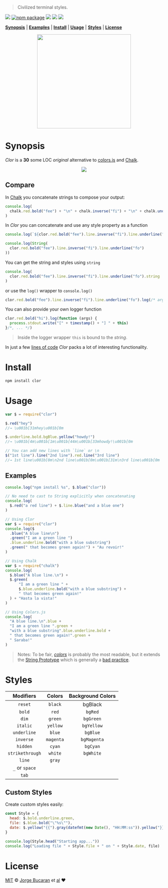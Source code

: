 > Civilized terminal styles.

[![][clor-badge]][clor]
[![npm package][npm-ver-link]][clor]
[![][dl-badge]][npm-pkg-link]
[![][travis-logo]][travis]
![][mit-badge]

<a name="clor"></a>

<p align="center">

<b><a href="#synopsis">Synopsis</a></b>
|
<b><a href="#examples">Examples</a></b>
|
<b><a href="#install">Install</a></b>
|
<b><a href="#usage">Usage</a></b>
|
<b><a href="#styles">Styles</a></b>
|
<b><a href="#license">License</a></b>

</p>

<p align="center">
<a href="https://github.com/bucaran/clor/blob/master/README.md">
<img width=300px src="https://cloud.githubusercontent.com/assets/8317250/8764977/89eeeaa0-2e32-11e5-9e20-fe41d5450b52.png">
</a>
</p>


# Synopsis

_Clor_ is a __30__ some LOC _original_ alternative to [colors.js](https://github.com/Marak/colors.js) and [Chalk](https://github.com/sindresorhus/chalk).


<p align="center">
<a href="https://github.com/bucaran/clor/blob/master/clor">
<img src="https://cloud.githubusercontent.com/assets/8317250/7427256/5470b678-f012-11e4-9c46-dbfa0c958fe7.png">
</a>
</p>

## Compare

In [Chalk](https://github.com/sindresorhus/chalk) you concatenate strings to compose your output:

```js
console.log(
  chalk.red.bold("fee") + "\n" + chalk.inverse("fi") + "\n" + chalk.underline("fo")
)
```

In _Clor_ you can concatenate and use any style property as a function

```js
console.log(`${clor.red.bold("fee").line.inverse("fi").line.underline("fo")}`)
```

```js
console.log(String(
  clor.red.bold("fee").line.inverse("fi").line.underline("fo")
))
```

You can get the string and styles using `string`

```js
console.log(
  clor.red.bold("fee").line.inverse("fi").line.underline("fo").string
)
```

or use the `log()` wrapper to `console.log()`

```js
clor.red.bold("fee").line.inverse("fi").line.underline("fo").log(/* args */)
```

You can also provide your own logger function

```js
clor.red.bold("hi").log(function (args) {
  process.stdout.write("[" + timestamp() + "] " + this)
}/*, ... */)
```

> Inside the logger wrapper `this` is bound to the _string_.

In just a few [lines of code](https://github.com/bucaran/clor/blob/master/index.js) _Clor_ packs a lot of interesting functionality.

# Install

```sh
npm install clor
```

# Usage

```js
var $ = require("clor")

$.red("hey")
//→ \u001b[31mhey\u001b[0m

$.underline.bold.bgBlue.yellow("howdy!")
//→ \u001b[4m\u001b[1m\u001b[44m\u001b[33mhowdy!\u001b[0m

// You can add new lines with `line` or \n
$("1st line").line("2nd line").red.line("3rd line")
//→ 1st line\u001b[0m\n2nd line\u001b[0m\u001b[31m\n3rd line\u001b[0m
```

## Examples

```js
console.log("npm install %s", $.blue("clor"))

// No need to cast to String explicitly when concatenating
console.log(
  $.red("a red line") + $.line.blue("and a blue one")
)

// Using Clor
var $ = require("clor")
console.log($
  .blue("A blue line\n")
  .green("I am a green line ")
  .blue.underline.bold("with a blue substring")
  .green(" that becomes green again!") + "Au revoir!"
)

// Using Chalk
var $ = require("chalk")
console.log(
  $.blue("A blue line.\n") +
  $.green(
      "I am a green line " +
      $.blue.underline.bold("with a blue substring") +
      " that becomes green again!"
  ) + "Hasta la vista!"
)

// Using Colors.js
console.log(
  "A blue line.\n".blue +
  "I am a green line ".green +
  "with a blue substring".blue.underline.bold +
  " that becomes green again!".green +
  " Saraba!"
)
```

> Notes: To be fair, [_colors_](https://github.com/marak/colors.js/) is probably the most readable, but it extends the [String Prototype](https://developer.mozilla.org/en-US/docs/Web/JavaScript/Reference/Global_Objects/String/prototype) which is generally a [bad practice](http://perfectionkills.com/whats-wrong-with-extending-the-dom/).



# Styles

|    Modifiers    |   Colors  | Background Colors |
|:---------------:|:---------:|:-----------------:|
|     `reset`     |  `black`  |      bgBlack      |
|      `bold`     |   `red`   |      `bgRed`      |
|      `dim`      |  `green`  |     `bgGreen`     |
|     `italic`    |  `yellow` |     `bgYellow`    |
|   `underline`   |   `blue`  |      `bgBlue`     |
|    `inverse`    | `magenta` |    `bgMagenta`    |
|     `hidden`    |   `cyan`  |      `bgCyan`     |
| `strikethrough` |  `white`  |     `bgWhite`     |
|      `line`     |   `gray`  |                   |
|  `_` or `space` |           |                   |
|      `tab`      |           |                   |

## Custom Styles

Create custom styles easily:

```js
const Style = {
  head: $.bold.underline.green,
  file: $.blue.bold("\"%s\""),
  date: $.yellow("{{").gray(datefmt(new Date(), "HH:MM:ss")).yellow("}}")
}

console.log(Style.head("Starting app..."))
console.log("Loading file " + Style.file + " on " + Style.date, file)

```

# License

[MIT][license] © [Jorge Bucaran][author] et [al][contributors]
:heart:


[license]: http://opensource.org/licenses/MIT
[author]: http://about.bucaran.me
[clor]: https://www.github.com/bucaran/clor
[clor-badge]: https://img.shields.io/badge/clor-JS-33CCFF.svg?style=flat-square
[mit-badge]: https://img.shields.io/badge/license-MIT-444444.svg?style=flat-square
[npm-pkg-link]: https://www.npmjs.org/package/clor
[npm-ver-link]: https://img.shields.io/npm/v/clor.svg?style=flat-square
[dl-badge]: http://img.shields.io/npm/dm/clor.svg?style=flat-square
[travis-logo]: http://img.shields.io/travis/bucaran/clor.svg?style=flat-square
[travis]: https://travis-ci.org/bucaran/clor
[contributors]: https://github.com/bucaran/clor/graphs/contributors
